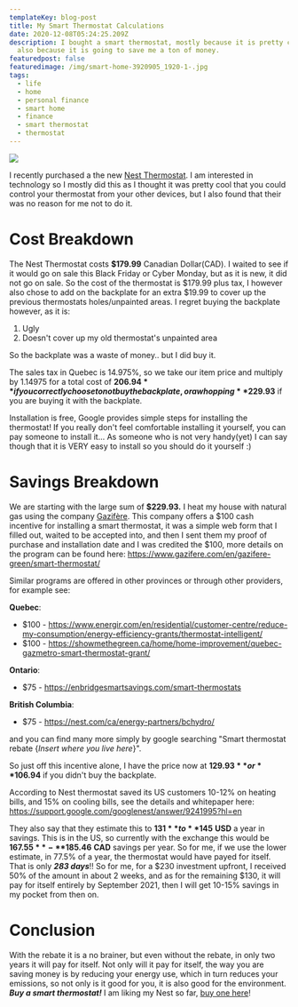 ```yaml
---
templateKey: blog-post
title: My Smart Thermostat Calculations
date: 2020-12-08T05:24:25.209Z
description: I bought a smart thermostat, mostly because it is pretty cool, but
  also because it is going to save me a ton of money.
featuredpost: false
featuredimage: /img/smart-home-3920905_1920-1-.jpg
tags:
  - life
  - home
  - personal finance
  - smart home
  - finance
  - smart thermostat
  - thermostat
---
```

![](/img/smart-home-3920905_1920-1-.jpg)

I recently purchased a the new [Nest Thermostat](https://www.amazon.com/gp/product/B08HRPDYTP/ref=as_li_tl?ie=UTF8&camp=1789&creative=9325&creativeASIN=B08HRPDYTP&linkCode=as2&tag=calvinwilli01-20&linkId=9e2c5b1521e813953d9f598972f74ee4). I am interested in technology so I mostly did this as I thought it was pretty cool that you could control your thermostat from your other devices, but I also found that their was no reason for me not to do it.

# Cost Breakdown

The Nest Thermostat costs **$179.99** Canadian Dollar(CAD). I waited to see if it would go on sale this Black Friday or Cyber Monday, but as it is new, it did not go on sale. So the cost of the thermostat is $179.99 plus tax, I however also chose to add on the backplate for an extra $19.99 to cover up the previous thermostats holes/unpainted areas. I regret buying the backplate however, as it is:

1. Ugly
2. Doesn't cover up my old thermostat's unpainted area

So the backplate was a waste of money.. but I did buy it.

The sales tax in Quebec is 14.975%, so we take our item price and multiply by 1.14975 for a total cost of **$206.94** if you correctly choose to not buy the backplate, or a whopping **$229.93** if you are buying it with the backplate.

Installation is free, Google provides simple steps for installing the thermostat! If you really don't feel comfortable installing it yourself, you can pay someone to install it... As someone who is not very handy(yet) I can say though that it is VERY easy to install so you should do it yourself :)

# Savings Breakdown

We are starting with the large sum of **$229.93.** I heat my house with natural gas using the company [Gazifère](https://www.gazifere.com/en/). This company offers a $100 cash incentive for installing a smart thermostat, it was a simple web form that I filled out, waited to be accepted into, and then I sent them my proof of purchase and installation date and I was credited the $100, more details on the program can be found here: <https://www.gazifere.com/en/gazifere-green/smart-thermostat/>

Similar programs are offered in other provinces or through other providers, for example see:

**Quebec**:

* $100 - <https://www.energir.com/en/residential/customer-centre/reduce-my-consumption/energy-efficiency-grants/thermostat-intelligent/>
* $100 - <https://showmethegreen.ca/home/home-improvement/quebec-gazmetro-smart-thermostat-grant/>

**Ontario**:

* $75 - <https://enbridgesmartsavings.com/smart-thermostats>

**British Columbia**:

* $75 - <https://nest.com/ca/energy-partners/bchydro/>

and you can find many more simply by google searching "Smart thermostat rebate {*Insert where you live here*}".

So just off this incentive alone, I have the price now at **$129.93** or **$106.94** if you didn't buy the backplate.

According to Nest thermostat saved its US customers 10-12% on heating bills, and 15% on cooling bills, see the details and whitepaper here: <https://support.google.com/googlenest/answer/9241995?hl=en>

They also say that they estimate this to **$131** to **$145** **USD** a year in savings. This is in the US, so currently with the exchange this would be **$167.55** - **$185.46** **CAD** savings per year. So for me, if we use the lower estimate, in 77.5% of a year, the thermostat would have payed for itself. That is only ***283 days***!! So for me, for a $230 investment upfront, I received 50% of the amount in about 2 weeks, and as for the remaining $130, it will pay for itself entirely by September 2021, then I will get 10-15% savings in my pocket from then on. 

# Conclusion

With the rebate it is a no brainer, but even without the rebate, in only two years it will pay for itself. Not only will it pay for itself, the way you are saving money is by reducing your energy use, which in turn reduces your emissions, so not only is it good for you, it is also good for the environment. ***Buy a smart thermostat!*** I am liking my Nest so far, [buy one here](https://www.amazon.com/gp/product/B08HRPDYTP/ref=as_li_tl?ie=UTF8&camp=1789&creative=9325&creativeASIN=B08HRPDYTP&linkCode=as2&tag=calvinwilli01-20&linkId=9e2c5b1521e813953d9f598972f74ee4)!